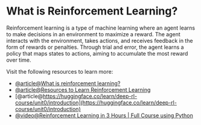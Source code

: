 # What is Reinforcement Learning?

Reinforcement learning is a type of machine learning where an agent learns to make decisions in an environment to maximize a reward. The agent interacts with the environment, takes actions, and receives feedback in the form of rewards or penalties. Through trial and error, the agent learns a policy that maps states to actions, aiming to accumulate the most reward over time.

Visit the following resources to learn more:

- [@article@What is reinforcement learning?](https://online.york.ac.uk/resources/what-is-reinforcement-learning/)
- [@article@Resources to Learn Reinforcement Learning](https://towardsdatascience.com/best-free-courses-and-resources-to-learn-reinforcement-learning-ed6633608cb2/)
- [@article@https://huggingface.co/learn/deep-rl-course/unit0/introduction](https://huggingface.co/learn/deep-rl-course/unit0/introduction)
- [@video@Reinforcement Learning in 3 Hours | Full Course using Python](https://www.youtube.com/watch?v=Mut_u40Sqz4)